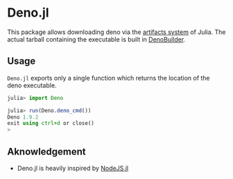 # Deno.jl

This package allows downloading deno via the [artifacts system](https://docs.julialang.org/en/v1/stdlib/Artifacts/#Artifacts) of Julia.
The actual tarball containing the executable is built in [DenoBuilder](https://github.com/JuliaPluto/DenoBuilder).

## Usage

`Deno.jl` exports only a single function which returns the location of the deno executable.

```julia
julia> import Deno

julia> run(Deno.deno_cmd())
Deno 1.9.2
exit using ctrl+d or close()
>
```

## Aknowledgement

 - Deno.jl is heavily inspired by [NodeJS.jl](https://github.com/davidanthoff/NodeJS.jl)
